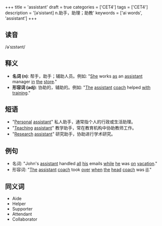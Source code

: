 +++
title = 'assistant'
draft = true
categories = ['CET4']
tags = ['CET4']
description = '[əˈsistənt] n.助手，助理；助教'
keywords = ['ai words', 'assistant']
+++

## 读音
/əˈsɪstənt/

## 释义
- **名词 (n)**: 帮手，助手；辅助人员。例如: "[She](/zh/post/she/) works [as](/zh/post/as/) an [assistant](/zh/post/assistant/) manager [in](/zh/post/in/) [the](/zh/post/the/) [store](/zh/post/store/)."
- **形容词 (adj)**: 协助的，辅助的。例如: "[The](/zh/post/the/) [assistant](/zh/post/assistant/) [coach](/zh/post/coach/) helped [with](/zh/post/with/) [training](/zh/post/training/)."

## 短语
- "[Personal](/zh/post/personal/) [assistant](/zh/post/assistant/)" 私人助手，通常指个人的行政或生活助理。
- "[Teaching](/zh/post/teaching/) [assistant](/zh/post/assistant/)" 教学助手，常在教育机构中协助教师工作。
- "[Research](/zh/post/research/) [assistant](/zh/post/assistant/)" 研究助手，协助进行学术研究。

## 例句
- 名词: "John's [assistant](/zh/post/assistant/) handled [all](/zh/post/all/) [his](/zh/post/his/) emails [while](/zh/post/while/) [he](/zh/post/he/) was [on](/zh/post/on/) [vacation](/zh/post/vacation/)."
- 形容词: "[The](/zh/post/the/) [assistant](/zh/post/assistant/) [coach](/zh/post/coach/) took [over](/zh/post/over/) [when](/zh/post/when/) [the](/zh/post/the/) [head](/zh/post/head/) [coach](/zh/post/coach/) was [ill](/zh/post/ill/)."

## 同义词
- Aide
- Helper
- Supporter
- Attendant
- Collaborator

